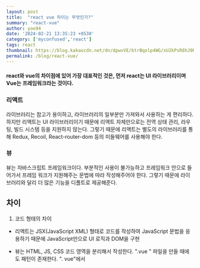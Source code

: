 ```yaml
---
layout: post
title:  "react vue 차이는 무엇인가?"
summary: "react-vue"
author: yoo94
date: '2024-02-21 13:35:23 +0530'
category: ['myconfused','react']
tags: react
thumbnail: https://blog.kakaocdn.net/dn/dpwvVE/btrBqolp4WG/xU2kPsR8hJ0Rpx9B1LSoZ1/img.png
permalink: /blog/react-vue/
---
```

#### react와 vue의 차이점에 있어 가장 대표적인 것은, 먼저 react는 UI 라이브러리이며 Vue는 프레임워크라는 것이다.

### 리액트
라이브러리는 참고가 용이하고, 라이브러리의 일부분만 가져와서 사용하는 게 편리하다. 
하지만 리액트는 UI 라이브러리이기 때문에 리액트 자체만으로는 전역 상태 관리, 라우팅, 빌드 시스템 등을 지원하지 않는다. 
그렇기 때문에 리액트는 별도의 라이브러리를 통해 Redux, Recoil, React-router-dom 등의 미들웨어를 사용해야 한다. 

### 뷰
뷰는 자바스크립트 프레임워크이다. 
부분적인 사용이 불가능하고 프레임워크 안으로 들어가서 프레임 워크가 지원해주는 문법에 따라 작성해주어야 한다. 
그렇기 때문에 라이브러리와 달리 더 많은 기능을 디폴트로 제공해준다.

## 차이
1. 코드 형태의 차이
- 리액트는 JSX(JavaScript XML) 형태로 코드를 작성하여 JavaScript 문법을 응용하기 때문에 JavaScript만으로 UI 로직과 DOM을 구현

- 뷰는 HTML, JS, CSS 코드 영역을 분리해서 작성한다. ".vue " 파일을 만들 때에도 패턴이 존재한다. 
". vue"에서 <template>에 HTML 작성 영역, <script> 안에는 JS, <style> 안에 CSS를 작성한다.

- 리액트는 뷰에 비해 자유롭게 자바스크립트를 통해 코드를 구현할 수 있다.
하지만 뷰는 뷰에서 제공해주는 방법을 반드시 사용해야 한다. 뷰는 정해진 방법만 사용하기 때문에 자유도가 낮지만
그만큼 코드 작성에 있어서 용이하기 때문에 리액트보다 접근성이 더 좋지 않을까란 생각이 든다.

2. 컴포넌트 분리와 재사용

- 리액트의 가장 큰 장점 중 한가지는 컴포넌트의 생성 및 재사용이라고 생각한다. 파일별로 컴포넌트를 분리할 수 있으며, 새로운 함수형 컴포넌트를 생산하고, props 형태로 전달하거나 또는 다른 곳에서 재사용하는 것이 매우 용이하다.
하지만 뷰는 새로운 컴포넌트를 만들어 분리하기 위해서 새로운 파일을 하나 더 만들고, 그에 따라 하나의 파일에 해당하는 template, script, style 모두 작성해주어야 한다.
뿐만 아니라 props를 전달하는 과정에서도 해당 컴포넌트를 사용하는 모든 파일을 오가며 작성해주어야 한다.


